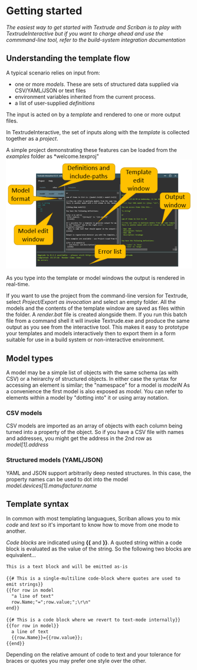 # Getting started

*The easiest way to get started with Textrude and Scriban is to play with TextrudeInteractive but if you want to charge ahead and use the commmand-line tool, refer to the build-system integration documentation*


## Understanding the template flow 
A typical scenario relies on input from:
- one or more *models*.  These are sets of structured data supplied via CSV/YAML/JSON or text files
- environment variables inherited from the current process. 
- a list of user-supplied *definitions*

The input is acted on by a *template* and rendered to one or more output files.

In TextrudeInteractive, the set of inputs along with the *template* is collected together as a *project*.

A simple project demonstrating these features can be loaded from the *examples* folder as *welcome.texproj"
![Annotated screenshot](../img/annotated.png)

As you type into the template or model windows the output is rendered in real-time.

If you want to use the project from the command-line version for Textrude, select *Project/Export as invocation* and select an empty folder.  All the models and the contents of the template window are saved as files within the folder. A *render.bat* file is created alongside them.  If you run this batch file from a command shell it will invoke Textrude.exe and produce the same output as you see from the interactive tool.  This makes it easy to prototype your templates and models interactively then to export them in a form suitable for use in a build system or non-interactive environment.


## Model types 
A model may be a simple list of objects with the same schema (as with CSV) or a heirarchy of structured objects.  In either case the syntax for accessing an element is similar; the "namespace" for a model is *modelN*  As a convenience the first model is also exposed as *model*.  You can refer to elements within a model by "dotting into" it or using array notation.

### CSV models

CSV models are imported as an array of objects with each column being turned into a property of the object.  So if you have a CSV file with names and addresses, you might get the address in the 2nd row as 
*model[1].address*

### Structured models (YAML/JSON)

YAML and JSON support arbitrarily deep nested structures.  In this case, the property names can be used to dot into the model
*model.devices[1].manufacturer.name*


## Template syntax
In common with most templating languagues, Scriban allows you to mix *code* and *text* so it's important to know how to move from one mode to another.

*Code blocks* are indicated using **{{** and **}}**. A quoted string within a code block is evaluated as the value of the string. So the following two blocks are equivalent...

```
This is a text block and will be emitted as-is

{{# This is a single-multiline code-block where quotes are used to emit strings}}
{{for row in model
  "a line of text"
  row.Name;"=";row.value;";\r\n"
end}}

{{# This is a code block where we revert to text-mode internally}}
{{for row in model}}
  a line of text 
  {{row.Name}}={{row.value}};
{{end}}
```
Depending on the relative amount of code to text and your tolerance for braces or quotes you may prefer one style over the other. 

